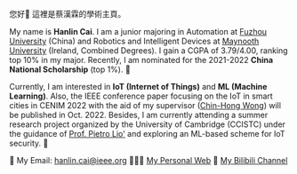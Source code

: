 您好👋 這裡是蔡漢霖的學術主頁。

My name is **Hanlin Cai**. I am a junior majoring in Automation at [Fuzhou University] (China) and Robotics and Intelligent Devices at [Maynooth University] (Ireland, Combined Degrees). I gain a CGPA of 3.79/4.00, ranking top 10% in my major. Recently, I am nominated for the 2021-2022 **China National Scholarship** (top 1%). 🎊

Currently, I am interested in **IoT (Internet of Things)** and **ML (Machine Learning)**. Also, the IEEE conference paper focusing on the IoT in smart cities in CENIM 2022 with the aid of my supervisor ([Chin-Hong Wong]) will be published in Oct. 2022. Besides, I am currently attending a summer research project organized by the University of Cambridge (CCISTC) under the guidance of [Prof. Pietro Lio'] and exploring an ML-based scheme for IoT security. 🚀



📮 My Email: [hanlin.cai@ieee.org](hanlin.cai@ieee.org)
👨🏻‍💻 [My Personal Web]
🎥 [My Bilibili Channel]

[My Personal Web]: https://mieclance.club/
[My Bilibili Channel]: https://space.bilibili.com/594030035?spm_id_from=333.1007.0.0
[Fuzhou University]: https://www.fzu.edu.cn/
[Maynooth University]: https://maynoothuniversity.ie/
[Chin-Hong Wong]: https://www.researchgate.net/profile/Chin-Hong-Wong
[Prof. Pietro Lio']: https://www.cl.cam.ac.uk/~pl219/


<!--
**GuangLun2000/GuangLun2000** is a ✨ _special_ ✨ repository because its `README.md` (this file) appears on your GitHub profile.

Here are some ideas to get you started:

- 🔭 I’m currently working on ...
- 🌱 I’m currently learning ...
- 👯 I’m looking to collaborate on ...
- 🤔 I’m looking for help with ...
- 💬 Ask me about ...
- 📫 How to reach me: ...
- 😄 Pronouns: ...
- ⚡ Fun fact: ...
-->
